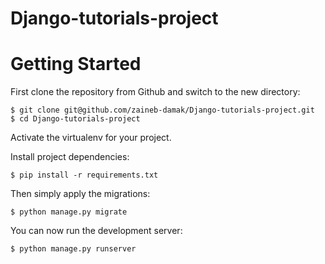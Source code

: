 # Django-tutorials-project


# Getting Started

First clone the repository from Github and switch to the new directory:

    $ git clone git@github.com/zaineb-damak/Django-tutorials-project.git
    $ cd Django-tutorials-project
    
Activate the virtualenv for your project.
    
Install project dependencies:

    $ pip install -r requirements.txt
    
    
Then simply apply the migrations:

    $ python manage.py migrate
    

You can now run the development server:

    $ python manage.py runserver
